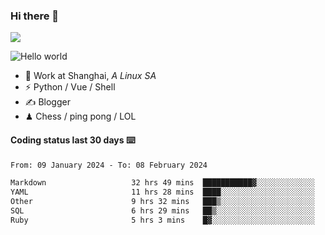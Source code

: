 ### Hi there 👋
![](https://komarev.com/ghpvc/?username=Xuhandsome)


<img src="https://github-readme-stats.vercel.app/api?username=XuHandsome&show_icons=true&theme=merko" alt="Hello world">

<br/>

- 🍻  Work at Shanghai, _A Linux SA_
- ⚡  Python / Vue / Shell
- ✍️  Blogger
- ♟  Chess / ping pong / LOL

#### Coding status last 30 days ⌨️

<!--START_SECTION:waka-->

```txt
From: 09 January 2024 - To: 08 February 2024

Markdown                   32 hrs 49 mins  ███████████▓░░░░░░░░░░░░░   46.99 %
YAML                       11 hrs 28 mins  ████░░░░░░░░░░░░░░░░░░░░░   16.43 %
Other                      9 hrs 32 mins   ███▒░░░░░░░░░░░░░░░░░░░░░   13.66 %
SQL                        6 hrs 29 mins   ██▒░░░░░░░░░░░░░░░░░░░░░░   09.29 %
Ruby                       5 hrs 3 mins    █▓░░░░░░░░░░░░░░░░░░░░░░░   07.24 %
```

<!--END_SECTION:waka-->
